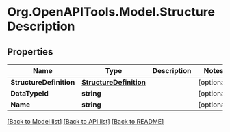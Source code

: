 # Org.OpenAPITools.Model.StructureDescription

## Properties

Name | Type | Description | Notes
------------ | ------------- | ------------- | -------------
**StructureDefinition** | [**StructureDefinition**](StructureDefinition.md) |  | [optional] 
**DataTypeId** | **string** |  | [optional] 
**Name** | **string** |  | [optional] 

[[Back to Model list]](../README.md#documentation-for-models) [[Back to API list]](../README.md#documentation-for-api-endpoints) [[Back to README]](../README.md)

